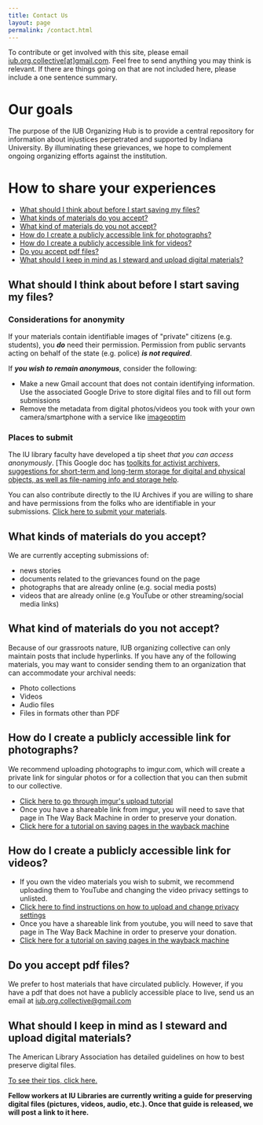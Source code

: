 ```yaml
---
title: Contact Us
layout: page
permalink: /contact.html
---
```


To contribute or get involved with this site, please email <a href="mailto:iub.org.collective@gmail.com">iub.org.collective[at]gmail.com</a>. Feel free to send anything you may think is relevant. If there are things going on that are not included here, please include a one sentence summary.

# Our goals

The purpose of the IUB Organizing Hub is to provide a central repository for information about injustices perpetrated and supported by Indiana University. By illuminating these grievances, we hope to complement ongoing organizing efforts against the institution.

# How to share your experiences

<!--
* Table of contents
{:toc}
-->
<ul id="markdown-toc">
      <li><a href="#what-should-i-think-about-before-i-start-saving-my-files" id="markdown-toc-what-should-i-think-about-before-i-start-saving-my-files">What should I think about before I start saving my files?</a></li>
      <li><a href="#what-kinds-of-materials-do-you-accept" id="markdown-toc-what-kinds-of-materials-do-you-accept">What kinds of materials do you accept?</a></li>
      <li><a href="#what-kind-of-materials-do-you-not-accept" id="markdown-toc-what-kind-of-materials-do-you-not-accept">What kind of materials do you not accept?</a></li>
      <li><a href="#how-do-i-create-a-publicly-accessible-link-for-photographs" id="markdown-toc-how-do-i-create-a-publicly-accessible-link-for-photographs">How do I create a publicly accessible link for photographs?</a></li>
      <li><a href="#how-do-i-create-a-publicly-accessible-link-for-videos" id="markdown-toc-how-do-i-create-a-publicly-accessible-link-for-videos">How do I create a publicly accessible link for videos?</a></li>
      <li><a href="#do-you-accept-pdf-files" id="markdown-toc-do-you-accept-pdf-files">Do you accept pdf files?</a></li>
      <li><a href="#what-should-i-keep-in-mind-as-i-steward-and-upload-digital-materials" id="markdown-toc-what-should-i-keep-in-mind-as-i-steward-and-upload-digital-materials">What should I keep in mind as I steward and upload digital materials?</a></li>
</ul>

## What should I think about before I start saving my files?

### Considerations for anonymity

If your materials contain identifiable images of "private" citizens (e.g. students), you ***do*** need their permission. Permission from public servants acting on behalf of the state (e.g. police) ***is not required***. 

If ***you wish to remain anonymous***, consider the following:
- Make a new Gmail account that does not contain identifying information. Use the associated Google Drive to store digital files and to fill out form submissions
- Remove the metadata from digital photos/videos you took with your own camera/smartphone with a service like [imageoptim](https://imageoptim.com/api)	

### Places to submit

The IU library faculty have developed a tip sheet *that you can access anonymously*. [This Google doc has [toolkits for activist archivers, suggestions for short-term and long-term storage for digital and physical objects, as well as file-naming info and storage help](https://docs.google.com/document/d/1RfodScb6sMbtizMvI7qrWSuHyPSxtA9sjpYCHZbWDQU/edit?usp=sharing).

You can also contribute directly to the IU Archives if you are willing to share and have permissions from the folks who are identifiable in your submissions. [Click here to submit your materials](https://bit.ly/iuactivism).

## What kinds of materials do you accept? 
We are currently accepting submissions of:
- news stories
- documents related to the grievances found on the page
- photographs that are already online (e.g. social media posts)
- videos that are already online (e.g YouTube or other streaming/social media links)

## What kind of materials do you not accept? 
Because of our grassroots nature, IUB organizing collective can only maintain posts that include hyperlinks. If you have any of the following materials, you may want to consider sending them to an organization that can accommodate your archival needs: 
- Photo collections
- Videos
- Audio files
- Files in formats other than PDF

## How do I create a publicly accessible link for photographs? 

We recommend uploading photographs to imgur.com, which will create a private link for singular photos or for a collection that you can then submit to our collective.
- [Click here to go through imgur's upload tutorial](https://help.imgur.com/hc/en-us/articles/210076663-Uploading-Content)
- Once you have a shareable link from imgur, you will need to save that page in The Way Back Machine in order to preserve your donation.
- [Click here for a tutorial on saving pages in the wayback machine](https://help.archive.org/help/save-pages-in-the-wayback-machine/)

## How do I create a publicly accessible link for videos? 

- If you own the video materials you wish to submit, we recommend uploading them to YouTube and changing the video privacy settings to unlisted. 
- [Click here to find instructions on how to upload and change privacy settings](https://offeo.com/learn/how-to-create-an-unlisted-youtube-video)
- Once you have a shareable link from youtube, you will need to save that page in The Way Back Machine in order to preserve your donation.
- [Click here for a tutorial on saving pages in the wayback machine](https://help.archive.org/help/save-pages-in-the-wayback-machine/)

<!--
## How do I create a publicly accessible link for audio files? 
-->

## Do you accept pdf files?

We prefer to host materials that have circulated publicly. However, if you have a pdf that does not have a publicly accessible place to live, send us an email at iub.org.collective@gmail.com 

## What should I keep in mind as I steward and upload digital materials? 

The American Library Association has detailed guidelines on how to best preserve digital files. 

[To see their tips, click here.](https://web.archive.org/web/20231208092855/https://www.ala.org/alcts/preservationweek/howto/digital-preservation-tips/)

**Fellow workers at IU Libraries are currently writing a guide for preserving digital files (pictures, videos, audio, etc.). Once that guide is released, we will post a link to it here.**

<!--
## Who can I contact at IU Libraries that could help me talk through my options for preserving and disemminating materials? 

- If you have a large amount of materials you wish to donate, we recommend that you contact archivist Carrie Schwier at ______. 
- If you are needing assistance digitizing your materials, we recommend that you contact _______. 
-->
